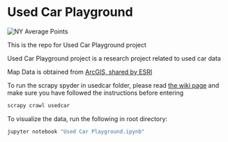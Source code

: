 # Used Car Playground
![NY Average Points](ny.png "NY Average Points")

This is the repo for Used Car Playground project  

Used Car Playground project is a research project related to used car data

Map Data is obtained from [ArcGIS, shared by ESRI](https://www.arcgis.com/home/item.html?id=8d2012a2016e484dafaac0451f9aea24)

To run the scrapy spyder in usedcar folder, please read [the wiki page](https://github.com/lhy0807/used_car_playground/wiki/Used-Car-Data-Scrapper) and make sure you have followed the instructions before entering

```bash
scrapy crawl usedcar
```

To visualize the data, run the following in root directory:
```bash
jupyter notebook "Used Car Playground.ipynb"
```